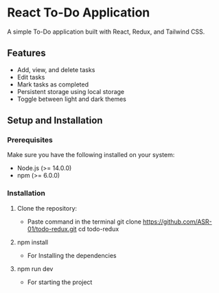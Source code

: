 # React To-Do Application

A simple To-Do application built with React, Redux, and Tailwind CSS.

## Features

- Add, view, and delete tasks
- Edit tasks
- Mark tasks as completed
- Persistent storage using local storage
- Toggle between light and dark themes

## Setup and Installation

### Prerequisites

Make sure you have the following installed on your system:
- Node.js (>= 14.0.0)
- npm (>= 6.0.0)

### Installation

1. Clone the repository:
     - Paste command in the terminal
   git clone https://github.com/ASR-01/todo-redux.git
   cd todo-redux

2. npm install
   - For Installing the dependencies
   
3. npm run dev
   - For starting the project
